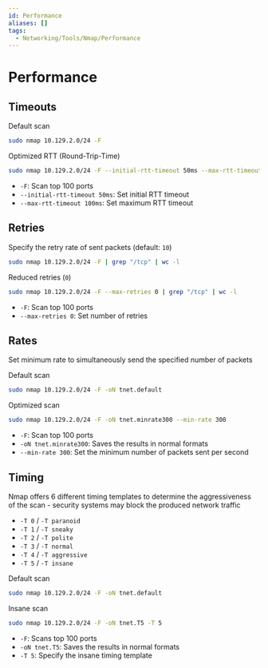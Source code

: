 ```yaml
---
id: Performance
aliases: []
tags:
  - Networking/Tools/Nmap/Performance
---
```


# Performance

## Timeouts

Default scan

```sh
sudo nmap 10.129.2.0/24 -F
```

Optimized RTT (Round-Trip-Time)

```sh
sudo nmap 10.129.2.0/24 -F --initial-rtt-timeout 50ms --max-rtt-timeout 100ms
```

- `-F`: Scan top 100 ports
- `--initial-rtt-timeout 50ms`: Set initial RTT timeout
- `--max-rtt-timeout 100ms`: Set maximum RTT timeout

## Retries

Specify the retry rate of sent packets (default: `10`)

```sh
sudo nmap 10.129.2.0/24 -F | grep "/tcp" | wc -l
```

Reduced retries (`0`)

```sh
sudo nmap 10.129.2.0/24 -F --max-retries 0 | grep "/tcp" | wc -l
```

- `-F`: Scan top 100 ports
- `--max-retries 0`: Set number of retries

## Rates

Set minimum rate to simultaneously send the specified number of packets

Default scan

```sh
sudo nmap 10.129.2.0/24 -F -oN tnet.default
```

Optimized scan

```sh
sudo nmap 10.129.2.0/24 -F -oN tnet.minrate300 --min-rate 300
```

- `-F`: Scan top 100 ports
- `-oN tnet.minrate300`: Saves the results in normal formats
- `--min-rate 300`: Set the minimum number of packets sent per second

## Timing

Nmap offers 6 different timing templates to determine the aggressiveness of the
scan - security systems may block the produced network traffic

- `-T 0` / `-T paranoid`
- `-T 1` / `-T sneaky`
- `-T 2` / `-T polite`
- `-T 3` / `-T normal`
- `-T 4` / `-T aggressive`
- `-T 5` / `-T insane`

Default scan

```sh
sudo nmap 10.129.2.0/24 -F -oN tnet.default 
```

Insane scan

```sh
sudo nmap 10.129.2.0/24 -F -oN tnet.T5 -T 5
```

- `-F`: Scans top 100 ports
- `-oN tnet.T5`: Saves the results in normal formats
- `-T 5`: Specify the insane timing template
